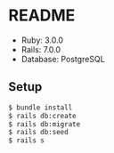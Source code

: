 # README

* Ruby: 3.0.0
* Rails: 7.0.0
* Database: PostgreSQL

## Setup
```bash
$ bundle install
$ rails db:create
$ rails db:migrate
$ rails db:seed
$ rails s
```